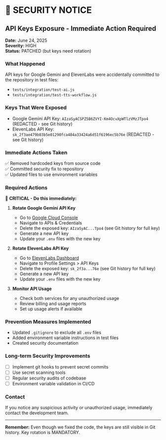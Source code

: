 # 🚨 SECURITY NOTICE

## API Keys Exposure - Immediate Action Required

**Date:** June 24, 2025  
**Severity:** HIGH  
**Status:** PATCHED (but keys need rotation)

### What Happened
API keys for Google Gemini and ElevenLabs were accidentally committed to the repository in test files:
- `tests/integration/test-ai.js` 
- `tests/integration/test-tts-workflow.js`

### Keys That Were Exposed
- Google Gemini API Key: `AIzaSyACSPZ5B6ZVYI-Km4OcvXpWTlzVMzJTpo4` (REDACTED - see Git history)
- ElevenLabs API Key: `sk_2f3ae479b03b5e01290fca484a33424a6d51f6196ec5b76e` (REDACTED - see Git history)

### Immediate Actions Taken
✅ Removed hardcoded keys from source code  
✅ Committed security fix to repository  
✅ Updated files to use environment variables  

### Required Actions
🔴 **CRITICAL - Do this immediately:**

1. **Rotate Google Gemini API Key**
   - Go to [Google Cloud Console](https://console.cloud.google.com/)
   - Navigate to APIs & Credentials
   - Delete the exposed key: `AIzaSyAC...Tpo4` (see Git history for full key)
   - Generate a new API key
   - Update your `.env` files with the new key

2. **Rotate ElevenLabs API Key**
   - Go to [ElevenLabs Dashboard](https://beta.elevenlabs.io/)
   - Navigate to Profile Settings > API Keys
   - Delete the exposed key: `sk_2f3a...76e` (see Git history for full key)
   - Generate a new API key
   - Update your `.env` files with the new key

3. **Monitor API Usage**
   - Check both services for any unauthorized usage
   - Review billing and usage reports
   - Set up usage alerts if available

### Prevention Measures Implemented
- Updated `.gitignore` to exclude all `.env` files
- Added environment variable instructions in test files
- Created security documentation

### Long-term Security Improvements
- [ ] Implement git hooks to prevent secret commits
- [ ] Use secret scanning tools
- [ ] Regular security audits of codebase
- [ ] Environment variable validation in CI/CD

### Contact
If you notice any suspicious activity or unauthorized usage, immediately contact the development team.

---
**Remember:** Even though we fixed the code, the keys are still visible in Git history. Key rotation is MANDATORY.
